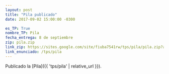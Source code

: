```yaml
---
layout: post
title: "Pila publicado"
date: 2017-09-02 15:00:00 -0300

es_TP: True
nombre_TP: Pila
fecha_entrega: 8 de septiembre
zip: pila.zip
link_zip: https://sites.google.com/site/fiuba7541rw/tps/pila/pila.zip?attredirects=0&d=1
link_enunciado: /tps/pila
---
```


Publicado la [Pila]({{ 'tps/pila' | relative_url }}).
